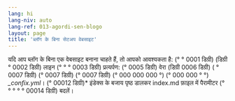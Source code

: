 ```yaml
---
lang: hi
lang-niv: auto
lang-ref: 013-agordi-sen-blogo
layout: page
title: 'ब्लॉग के बिना सेटअप वेबसाइट'
---
```


यदि आप ब्लॉग के बिना एक वेबसाइट बनाना चाहते हैं, तो आपको आवश्यकता है: (° ° 0001 डिग्री) (डिग्री ° 0002 डिग्री) लाइन (° ° ° 0003 डिग्री) प्रत्यर्पण: (° 0005 डिग्री) वेरा (डिग्री 0006 डिग्री) ( ° 0007 डिग्री) (° 0007 डिग्री) (° 0007 डिग्री) (° 000 000 000 °) (° 000 000 ° °) _\_confix.yml_। (° 00012 डिग्री)* इंडेक्स के बजाय पृष्ठ डालकर index.md फ़ाइल में पैरामीटर (° ° ° ° ° 00014 डिग्री) बदलें।

